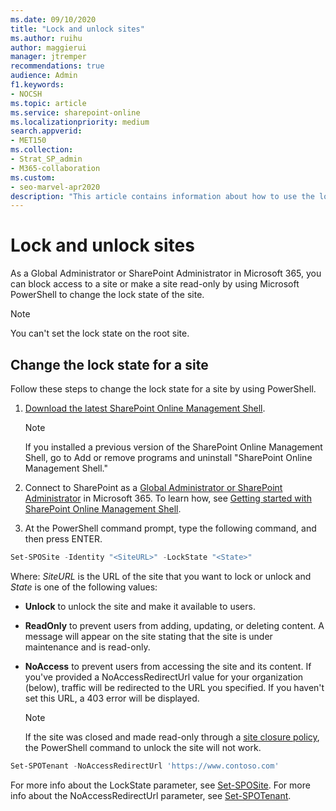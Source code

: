 ```yaml
---
ms.date: 09/10/2020
title: "Lock and unlock sites"
ms.author: ruihu
author: maggierui
manager: jtremper
recommendations: true
audience: Admin
f1.keywords:
- NOCSH
ms.topic: article
ms.service: sharepoint-online
ms.localizationpriority: medium
search.appverid:
- MET150
ms.collection:  
- Strat_SP_admin
- M365-collaboration
ms.custom:
- seo-marvel-apr2020
description: "This article contains information about how to use the lock state of a site to control the actions allowed on the site."
---
```


# Lock and unlock sites

As a Global Administrator or SharePoint Administrator in Microsoft 365, you can block access to a site or make a site read-only by using Microsoft PowerShell to change the lock state of the site. 

> [!NOTE]
> You can't set the lock state on the root site.

## Change the lock state for a site

Follow these steps to change the lock state for a site by using PowerShell.

1. [Download the latest SharePoint Online Management Shell](https://go.microsoft.com/fwlink/p/?LinkId=255251).

    > [!NOTE]
    > If you installed a previous version of the SharePoint Online Management Shell, go to Add or remove programs and uninstall "SharePoint Online Management Shell." 

2. Connect to SharePoint as a [Global Administrator or SharePoint Administrator](./sharepoint-admin-role.md) in Microsoft 365. To learn how, see [Getting started with SharePoint Online Management Shell](/powershell/sharepoint/sharepoint-online/connect-sharepoint-online).

3. At the PowerShell command prompt, type the following command, and then press ENTER.

 ```PowerShell
 Set-SPOSite -Identity "<SiteURL>" -LockState "<State>"
 ```

Where:
*SiteURL* is the URL of the site that you want to lock or unlock and *State* is one of the following values:

- **Unlock** to unlock the site and make it available to users.
- **ReadOnly** to prevent users from adding, updating, or deleting content. A message will appear on the site stating that the site is under maintenance and is read-only.
- **NoAccess** to prevent users from accessing the site and its content. If you've provided a NoAccessRedirectUrl value for your organization (below), traffic will be redirected to the URL you specified. If you haven't set this URL, a 403 error will be displayed.

    > [!NOTE]
    > If the site was closed and made read-only through a [site closure policy](/sharepoint/sites/site-policy-overview#sharepoint-site-policy-options), the PowerShell command to unlock the site will not work.

 ```PowerShell
Set-SPOTenant -NoAccessRedirectUrl 'https://www.contoso.com'
 ```

For more info about the LockState parameter, see [Set-SPOSite](/powershell/module/sharepoint-online/set-sposite). For more info about the NoAccessRedirectUrl parameter, see [Set-SPOTenant](/powershell/module/sharepoint-online/set-spotenant).

